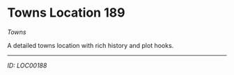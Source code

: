 # Towns Location 189

*Towns*

A detailed towns location with rich history and plot hooks.

---
*ID: LOC00188*